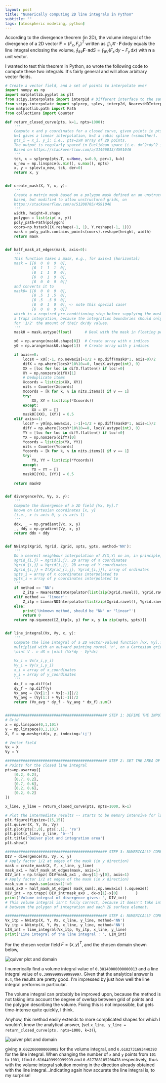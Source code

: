 ```yaml
---
layout: post
title: "Numerically computing 2D line integrals in Python"
subtitle: ""
tags: [atmospheric modeling, python]
---
```


According to the divergence theorem (in 2D), the volume integral of the divergence of a 2D vector $\mathbf{F}=(F_x,F_y)^T$ written as $\iint_V \nabla\cdot \mathbf{F} \,\mathrm{d}x\mathrm{dy}$ equals the line integral enclosing the volume, $\oint_{\partial V}\mathbf{F}\cdot \,\mathbf{n} \mathrm{d}S=\oint_{\partial V} (F_x \,\mathrm{d}y - F_y \,\mathrm{d}x)$ with $\mathbf{n}$ a unit vector.

I wanted to test this theorem in Python, so wrote the following code to compute these two integrals. It's fairly general and will allow arbitrary vector fields.

```python
# Create a vector field, and a set of points to interpolate over
import numpy as np
import matplotlib.pyplot as plt
from scipy.interpolate import interp1d # Different interface to the same function
from scipy.interpolate import splprep, splev, interp2d, NearestNDInterpolator, LinearNDInterpolator
from matplotlib.path import Path
from collections import Counter

def return_closed_curve(pts, k=1, npts=1000):
    '''
    Compute x and y coordinates for a closed curve, given points in pts
    k=1 gives a linear interpolation, k=3 a cubic spline (=smoother).
    pts_i = x_i, y_i; i.e., pts=2xN array of 2D points.
    The output is regularly spaced in Euclidean space (i.e. dx^2+dy^2 is constant).
    Based on https://stackoverflow.com/a/31466013/4591046
    '''
    tck, u = splprep(pts.T, u=None, s=0.0, per=1, k=k)
    u_new = np.linspace(u.min(), u.max(), npts)
    x, y = splev(u_new, tck, der=0)
    return x, y


def create_mask(X, Y, x, y):
    '''
    Create a matrix mask based on a polygon mask defined on an unstructured grid
    based, but modified to allow unstructured grids, on
    https://stackoverflow.com/a/51208705/4591046
    '''
    width, height=X.shape
    polygon = list(zip( x, y))
    poly_path=Path(polygon)
    coors=np.hstack((X.reshape(-1, 1), Y.reshape(-1, 1)))
    mask = poly_path.contains_points(coors).reshape(height, width)
    return mask


def half_mask_at_edges(mask, axis=0):
    '''
    This function takes a mask, e.g., for axis=1 (horizontal)
    mask = [[0  0  0  0  0],
            [0  1  1  1  0],
            [0  1  1  0  0],
            [0  0  1  0  0],
            [0  0  0  0  0]]
    and converts it to
    mask0= [[0  0  0  0  0],
            [0 .5  1 .5  0],
            [0 .5  .5 0  0],
            [0  0  1  0  0], <- note this special case!
            [0  0  0  0  0]]
    which is a required pre-conditioning step before supplying the masked data to
    a trapz integration, because the integration boundaries should only account 
    for '1/2' the amount of their dx/dy values.
    '''
    mask0 = mask.astype(float)      # Deal with the mask in floating point fashion

    x0 = np.arange(mask0.shape[0])  # Create array with x indices
    y0 = np.arange(mask0.shape[1])  # Create array with y indices

    if axis==0:
        locsX = x0[:-1, np.newaxis]+1/2 + np.diff(mask0*1, axis=0)/2
        difX = np.where(locsX*10%10==0, locsX.astype(int), 0)
        XX = [loc for loc in difX.flatten() if loc!=0]
        XY = np.nonzero(difX)[1]
        # Deduplicate items
        Xcoords = list(zip(XX, XY))
        nits = Counter(Xcoords)
        Xcoords = [k for k, v in nits.items() if v == 1]
        try:
            XX, XY = list(zip(*Xcoords))
        except:
            XX = XY = []
        mask0[(XX), (XY)] = 0.5
    elif axis==1:
        locsY = y0[np.newaxis, :-1]+1/2 + np.diff(mask0*1, axis=1)/2
        difY = np.where(locsY*10%10==0, locsY.astype(int), 0)
        YY = [loc for loc in difY.flatten() if loc!=0]
        YX = np.nonzero(difY)[0]
        Ycoords = list(zip(YX, YY))
        nits = Counter(Ycoords)
        Ycoords = [k for k, v in nits.items() if v == 1]
        try:
            YX, YY = list(zip(*Ycoords))
        except:
            YX = YY = []
        mask0[(YX), (YY)] = 0.5
        
    return mask0


def divergence(Vx, Vy, x, y):
    '''
    Compute the divergence of a 2D field [Vx, Vy].T
    known on Cartesian coordinates [x, y]
    (i.e., x is axis 0, y is axis 1)
    '''
    ddx, _ = np.gradient(Vx, x, y)
    _, ddy = np.gradient(Vy, x, y)
    return ddx + ddy


def NNintp(Xgrid, Ygrid, Zgrid, xpts, ypts, method='NN'):
    '''
    Do a nearest neighbour interpolation of Z(X,Y) on an, in principle, unstructured grid.
    Xgrid_{i,j} = Xgrid(i,j), 2D array of X coordinates
    Ygrid_{i,j} = Ygrid(i,j), 2D array of Y coordinates
    Zgrid_{i,j} = Z(Xgrid_{i,j}, Ygrid_{i,j}), array of ordinates
    xpts_i = array of x coordinates interpolated to
    ypts_i = array of y coordinates interpolated to
    '''
    if method == 'NN':
        Z_itp = NearestNDInterpolator(list(zip(Xgrid.ravel(), Ygrid.ravel())), Zgrid.ravel())
    elif method == 'linear':
        Z_itp = LinearNDInterpolator(list(zip(Xgrid.ravel(), Ygrid.ravel())), Zgrid.ravel())
    else:
        print('Unknown method, should be "NN" or "linear"')
        return 0
    return np.squeeze([Z_itp(x, y) for x, y in zip(xpts, ypts)])


def line_integral(Vx, Vy, x, y):
    '''
    Compute the line integral of a 2D vector-valued function [Vx, Vy].T
    multiplied with an outward pointing normal 'n', on a Cartesian grid.
    \oint V . n dS = \oint (Vx*dy - Vy*dx)
    
    Vx_i = Vx(x_i,y_i)
    Vy_i = Vy(x_i,y_i)
    x_i = array of x_coordinates
    y_i = array of y_coordinates    
    '''
    dx_f = np.diff(x)
    dy_f = np.diff(y)
    Vx_avg = (Vx[1:] + Vx[:-1])/2
    Vy_avg = (Vy[1:] + Vy[:-1])/2
    return (Vx_avg * dy_f - Vy_avg * dx_f).sum()


############################################## STEP 1: DEFINE THE INPUT SPACE AND VECTOR FIELD
# Grid
x = np.linspace(0,1,101)
y = np.linspace(0,1,101)
X, Y = np.meshgrid(x, y, indexing='ij')

# Vector field
Vx = X
Vy = Y

############################################## STEP 2: SET THE AREA OF INTEGRATION
# Points for the closed line integral
pts=np.asarray([
    [0.2, 0.2],
    [0.7, 0.2],
    [0.7, 0.6],
    [0.2, 0.6],
    [0.2, 0.2]
])

x_line, y_line = return_closed_curve(pts, npts=1000, k=1)

# Plot the intermediate results -- starts to be memory intensive for large x/y arrays!
plt.figure(figsize=(15,15))
plt.quiver(X, Y, Vx, Vy)
plt.plot(pts[:,0], pts[:,1], 'ro')
plt.plot(x_line, y_line, 'b--')
plt.title('Quiver plot and integration area')
plt.show()

############################################## STEP 3: NUMERICALLY COMPUTE THE AREA INTEGRAL \iint \nabla\cdot V dA
DIV = divergence(Vx, Vy, x, y)
# Apply factor 1/2 at edges of the mask (in y direction)
mask = create_mask(X, Y, x_line, y_line)
mask_ax1 = half_mask_at_edges(mask, axis=1)
DIV_int = np.trapz( DIV*mask_ax1 , dx=y[1]-y[0], axis=1)
# Apply factor 1/2 at edges of the mask (in x direction)
mask_sum = mask.sum(axis=1)!=0
mask_ax0 = half_mask_at_edges( mask_sum[:,np.newaxis] ).squeeze()
DIV_int = np.trapz( DIV_int*mask_ax0 , dx=x[1]-x[0]        )
print("Volume integral of divergence gives: ", DIV_int)
# This volume integral isn't fully correct, because it doesn't take into account the 'degree of overlap'
# between the polygon of integration and each 2D surface element. 

############################################## STEP 4: NUMERICALLY COMPUTE THE LINE INTEGRAL \iint V\cdot n dA
Vx_itp = NNintp(X, Y, Vx, x_line, y_line, method='NN')
Vy_itp = NNintp(X, Y, Vy, x_line, y_line, method='NN')
LIN_int = line_integral(Vx_itp, Vy_itp, x_line, y_line)
print("Line integral of the line integral : ", LIN_int)
```

For the chosen vector field $F=(x,y)^T$, and the chosen domain shown below,

![quiver plot and domain](../assets/img/quiver.png)

I numerically find a volume integral value of `0.38140000000000013` and a line integral value of `0.39999999999999997`. Given that the analytical answer is `0.4`, the results are pretty good. I'm impressed by just how well the line integral performs in particular.

The volume integral can probably be improved upon, because the method is not taking into account the degree of overlap between grid of points and the polygon describing the volume. Fixing this is not impossible, but gets time-intense quite quickly, I think.

Anyhow, this method easily extends to more complicated shapes for which I wouldn't know the analytical answer, (set `x_line, y_line = return_closed_curve(pts, npts=1000, k=3)`),

![quiver plot and domain](../assets/img/quiver2.png)

giving `0.6022000000000002` for the volume integral, and `0.6182731693440393` for the line integral. When changing the number of `x` and `y` points from `101` to `1001`, I find `0.6164499999999999` and `0.617788105206478` respectively, thus with the volume integral solution moving in the direction already obtained with the line integral...indicating again how accurate the line integral is, to my surprise!
